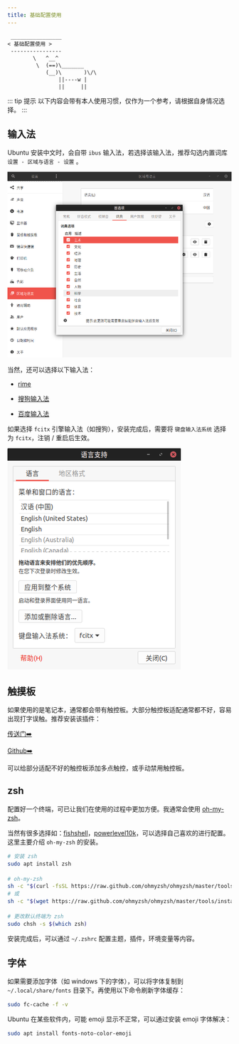 ```yaml
---
title: 基础配置使用
---
```



```:no-line-numbers
 ________________
< 基础配置使用 >
 ----------------
        \   ^__^
         \  (==)\_______
            (__)\       )\/\
                ||----w |
                ||     ||
```




::: tip  提示
以下内容会带有本人使用习惯，仅作为一个参考，请根据自身情况选择。
:::


## 输入法

Ubuntu 安装中文时，会自带 `ibus` 输入法，若选择该输入法，推荐勾选内置词库 `设置 - 区域与语言 - 设置` 。

![ibus](/images/docs/guide/use/ibus.png)

当然，还可以选择以下输入法：

- [rime](https://rime.im/download/)

- [搜狗输入法](https://pinyin.sogou.com/linux?r=pinyin)

- [百度输入法](https://srf.baidu.com/site/guanwang_linux/index.html)


如果选择 `fcitx` 引擎输入法（如搜狗），安装完成后，需要将 `键盘输入法系统` 选择为 `fcitx`，注销 / 重启后生效。

![fcitx](/images/docs/guide/use/fcitx.png)

## 触摸板

如果使用的是笔记本，通常都会带有触控板。大部分触控板适配通常都不好，容易出现打字误触。推荐安装该插件：

[传送门➡️](https://extensions.gnome.org/extension/131/touchpad-indicator/)

[Github➡️](https://github.com/askmrsinh/touchpad-indicator#touchpadindicator)

可以给部分适配不好的触控板添加多点触控，或手动禁用触控板。

## zsh

配置好一个终端，可已让我们在使用的过程中更加方便。我通常会使用 [oh-my-zsh](https://ohmyz.sh/)。

当然有很多选择如：[fishshell](https://fishshell.com/)，[powerlevel10k](https://github.com/romkatv/powerlevel10k)，可以选择自己喜欢的进行配置。这里主要介绍 `oh-my-zsh` 的安装。

```sh
# 安装 zsh
sudo apt install zsh

# oh-my-zsh
sh -c "$(curl -fsSL https://raw.github.com/ohmyzsh/ohmyzsh/master/tools/install.sh)"
# 或
sh -c "$(wget https://raw.github.com/ohmyzsh/ohmyzsh/master/tools/install.sh -O -)"

# 更改默认终端为 zsh
sudo chsh -s $(which zsh)
```


安装完成后，可以通过 `~/.zshrc` 配置主题，插件，环境变量等内容。



## 字体

如果需要添加字体（如 windows 下的字体），可以将字体复制到 `~/.local/share/fonts` 目录下。再使用以下命令刷新字体缓存：

```sh
sudo fc-cache -f -v
```

Ubuntu 在某些软件内，可能 emoji 显示不正常，可以通过安装 emoji 字体解决：

```sh
sudo apt install fonts-noto-color-emoji
```
